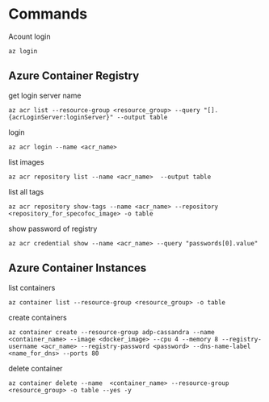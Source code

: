 # Commands

Acount login
```
az login
```

## Azure Container Registry

get login server name
```
az acr list --resource-group <resource_group> --query "[].{acrLoginServer:loginServer}" --output table
```

login
```
az acr login --name <acr_name>
```

list images
```
az acr repository list --name <acr_name>  --output table
```

list all tags
```
az acr repository show-tags --name <acr_name> --repository <repository_for_specofoc_image> -o table
```

show password of registry
```
az acr credential show --name <acr_name> --query "passwords[0].value"
```

## Azure Container Instances

list containers
```
az container list --resource-group <resource_group> -o table
```

create containers
```
az container create --resource-group adp-cassandra --name <container_name> --image <docker_image> --cpu 4 --memory 8 --registry-username <acr_name> --registry-password <password> --dns-name-label <name_for_dns> --ports 80
```

delete container
```
az container delete --name  <container_name> --resource-group <resource_group> -o table --yes -y
```
